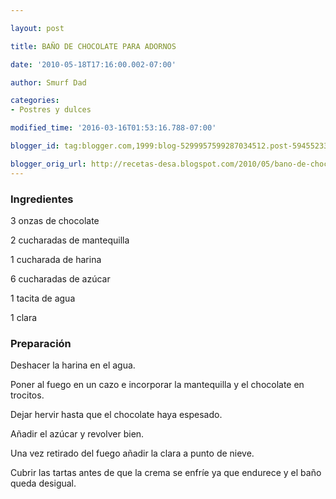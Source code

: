 ```yaml
---

layout: post

title: BAÑO DE CHOCOLATE PARA ADORNOS

date: '2010-05-18T17:16:00.002-07:00'

author: Smurf Dad

categories:
- Postres y dulces

modified_time: '2016-03-16T01:53:16.788-07:00'

blogger_id: tag:blogger.com,1999:blog-5299957599287034512.post-5945523397007348197

blogger_orig_url: http://recetas-desa.blogspot.com/2010/05/bano-de-chocolate-para-adornos.html
---
```


<h3>Ingredientes</h3>

3 onzas de chocolate

2 cucharadas de mantequilla

1 cucharada de harina

6 cucharadas de azúcar

1 tacita de agua

1 clara

<h3>Preparación</h3>

Deshacer la harina en el agua.

Poner al fuego en un cazo e incorporar la mantequilla y el chocolate en trocitos.

Dejar hervir hasta que el chocolate haya espesado.

Añadir el azúcar y revolver bien.

Una vez retirado del fuego añadir la clara a punto de nieve.

Cubrir las tartas antes de que la crema se enfríe ya que endurece y el baño queda desigual.

